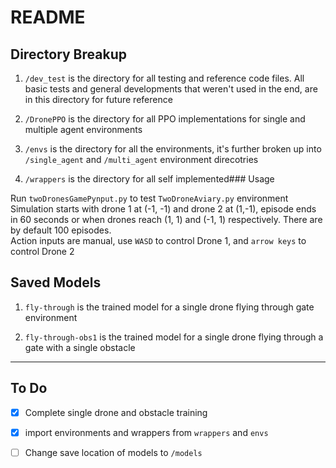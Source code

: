 # README


## Directory Breakup

1. ```/dev_test``` is the directory for all testing and reference code files. All basic tests and general developments that weren't used in the end, are in this directory for future reference

2. ```/DronePPO``` is the directory for all PPO implementations for single and multiple agent environments

3. ```/envs``` is the directory for all the environments, it's further broken up into ```/single_agent``` and ```/multi_agent``` environment direcotries

4. ```/wrappers``` is the directory for all self implemented### Usage

Run ```twoDronesGamePynput.py``` to test ```TwoDroneAviary.py``` environment <br>
Simulation starts with drone 1 at (-1, -1) and drone 2 at (1,-1), episode ends in 60 seconds or when drones reach (1, 1) and (-1, 1) respectively. There are by default 100 episodes.<br>Action inputs are manual, 
use ```WASD``` to control Drone 1, and ```arrow keys``` to control Drone 2 <br>


## Saved Models

1. ```fly-through``` is the trained model for a single drone flying through gate environment

2. ```fly-through-obs1``` is the trained model for a single drone flying through a gate with a single obstacle 
---

## To Do
- [x] Complete single drone and obstacle training

- [x] import environments and wrappers from ```wrappers``` and ```envs ```

- [ ] Change save location of models to ```/models```

